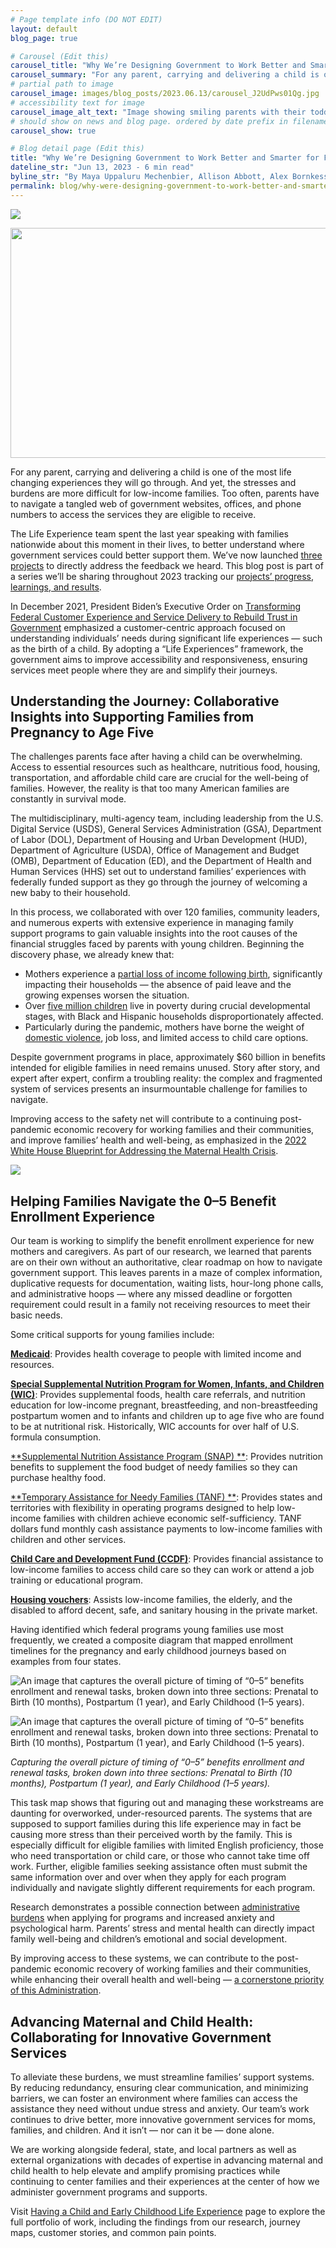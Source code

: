 ```yaml
---
# Page template info (DO NOT EDIT)
layout: default
blog_page: true

# Carousel (Edit this)
carousel_title: "Why We’re Designing Government to Work Better and Smarter for Families"
carousel_summary: "For any parent, carrying and delivering a child is one of the most life changing experiences they will go through. And yet, the stresses and burdens are more difficult for low-income families. …"
# partial path to image
carousel_image: images/blog_posts/2023.06.13/carousel_J2UdPws01Qg.jpg
# accessibility text for image
carousel_image_alt_text: "Image showing smiling parents with their toddler"
# should show on news and blog page. ordered by date prefix in filename
carousel_show: true

# Blog detail page (Edit this)
title: "Why We’re Designing Government to Work Better and Smarter for Families"
dateline_str: "Jun 13, 2023 - 6 min read"
byline_str: "By Maya Uppaluru Mechenbier, Allison Abbott, Alex Bornkessel, Alana Buroff, and Phoebe Brauer"
permalink: blog/why-were-designing-government-to-work-better-and-smarter-for-families
---
```


![](https://miro.medium.com/v2/resize:fit:1400/1*RT16Pg-gTQ_J2UdPws01Qg.jpeg)

<picture>
  <source srcset="https://miro.medium.com/v2/resize:fit:640/format:webp/1*RT16Pg-gTQ_J2UdPws01Qg.jpeg 640w, 
                  https://miro.medium.com/v2/resize:fit:720/format:webp/1*RT16Pg-gTQ_J2UdPws01Qg.jpeg 720w, 
                  https://miro.medium.com/v2/resize:fit:750/format:webp/1*RT16Pg-gTQ_J2UdPws01Qg.jpeg 750w, 
                  https://miro.medium.com/v2/resize:fit:786/format:webp/1*RT16Pg-gTQ_J2UdPws01Qg.jpeg 786w, 
                  https://miro.medium.com/v2/resize:fit:828/format:webp/1*RT16Pg-gTQ_J2UdPws01Qg.jpeg 828w, 
                  https://miro.medium.com/v2/resize:fit:1100/format:webp/1*RT16Pg-gTQ_J2UdPws01Qg.jpeg 1100w, 
                  https://miro.medium.com/v2/resize:fit:1400/format:webp/1*RT16Pg-gTQ_J2UdPws01Qg.jpeg 1400w" 
          sizes=" (min-resolution: 4dppx) and 
                  (max-width: 700px) 50vw, (-webkit-min-device-pixel-ratio: 4) and
                  (max-width: 700px) 50vw, (min-resolution: 3dppx) and 
                  (max-width: 700px) 67vw, (-webkit-min-device-pixel-ratio: 3) and 
                  (max-width: 700px) 65vw, (min-resolution: 2.5dppx) and 
                  (max-width: 700px) 80vw, (-webkit-min-device-pixel-ratio: 2.5) and 
                  (max-width: 700px) 80vw, (min-resolution: 2dppx) and 
                  (max-width: 700px) 100vw, (-webkit-min-device-pixel-ratio: 2) and 
                  (max-width: 700px) 100vw, 700px" type="image/webp">
  <source data-testid="og" srcset=" https://miro.medium.com/v2/resize:fit:640/1*RT16Pg-gTQ_J2UdPws01Qg.jpeg 640w, 
                                    https://miro.medium.com/v2/resize:fit:720/1*RT16Pg-gTQ_J2UdPws01Qg.jpeg 720w, 
                                    https://miro.medium.com/v2/resize:fit:750/1*RT16Pg-gTQ_J2UdPws01Qg.jpeg 750w, 
                                    https://miro.medium.com/v2/resize:fit:786/1*RT16Pg-gTQ_J2UdPws01Qg.jpeg 786w, 
                                    https://miro.medium.com/v2/resize:fit:828/1*RT16Pg-gTQ_J2UdPws01Qg.jpeg 828w, 
                                    https://miro.medium.com/v2/resize:fit:1100/1*RT16Pg-gTQ_J2UdPws01Qg.jpeg 1100w, 
                                    https://miro.medium.com/v2/resize:fit:1400/1*RT16Pg-gTQ_J2UdPws01Qg.jpeg 1400w" 
          sizes=" (min-resolution: 4dppx) and 
                  (max-width: 700px) 50vw, (-webkit-min-device-pixel-ratio: 4) and 
                  (max-width: 700px) 50vw, (min-resolution: 3dppx) and 
                  (max-width: 700px) 67vw, (-webkit-min-device-pixel-ratio: 3) and 
                  (max-width: 700px) 65vw, (min-resolution: 2.5dppx) and 
                  (max-width: 700px) 80vw, (-webkit-min-device-pixel-ratio: 2.5) and 
                  (max-width: 700px) 80vw, (min-resolution: 2dppx) and 
                  (max-width: 700px) 100vw, (-webkit-min-device-pixel-ratio: 2) and 
                  (max-width: 700px) 100vw, 700px">
  <img alt="" class="" width="700" height="368" loading="eager" role="presentation" src="https://miro.medium.com/v2/resize:fit:1400/1*RT16Pg-gTQ_J2UdPws01Qg.jpeg">
</picture>

For any parent, carrying and delivering a child is one of the most life changing experiences they will go through. And
yet, the stresses and burdens are more difficult for low-income families. Too often, parents have to navigate a tangled
web of government websites, offices, and phone numbers to access the services they are eligible to receive.

The Life Experience team spent the last year speaking with families nationwide about this moment in their lives, to
better understand where government services could better support them. We’ve now
launched  [three projects](https://www.performance.gov/cx/life-experiences/having-a-child-and-early-childhood-for-low-income-families/)
to directly address the feedback we heard. This blog post is part of a series we’ll be sharing throughout 2023 tracking
our  [projects’ progress, learnings, and results](https://www.performance.gov/pma/cx/strategy/2/).

In December 2021, President Biden’s Executive Order
on  [Transforming Federal Customer Experience and Service Delivery to Rebuild Trust in Government](https://www.whitehouse.gov/briefing-room/presidential-actions/2021/12/13/executive-order-on-transforming-federal-customer-experience-and-service-delivery-to-rebuild-trust-in-government/)
emphasized a customer-centric approach focused on understanding individuals’ needs during significant life experiences —
such as the birth of a child. By adopting a “Life Experiences” framework, the government aims to improve accessibility
and responsiveness, ensuring services meet people where they are and simplify their journeys.

## **Understanding the Journey: Collaborative Insights into Supporting Families from Pregnancy to Age Five**

The challenges parents face after having a child can be overwhelming. Access to essential resources such as healthcare,
nutritious food, housing, transportation, and affordable child care are crucial for the well-being of families. However,
the reality is that too many American families are constantly in survival mode.

The multidisciplinary, multi-agency team, including leadership from the U.S. Digital Service (USDS), General Services
Administration (GSA), Department of Labor (DOL), Department of Housing and Urban Development (HUD), Department of
Agriculture (USDA), Office of Management and Budget (OMB), Department of Education (ED), and the Department of Health
and Human Services (HHS) set out to understand families’ experiences with federally funded support as they go through
the journey of welcoming a new baby to their household.

In this process, we collaborated with over 120 families, community leaders, and numerous experts with extensive
experience in managing family support programs to gain valuable insights into the root causes of the financial struggles
faced by parents with young children. Beginning the discovery phase, we already knew that:

- Mothers experience
  a  [partial loss of income following birth](https://www.census.gov/library/stories/2020/06/cost-of-motherhood-on-womens-employment-and-earnings.html),
  significantly impacting their households — the absence of paid leave and the growing expenses worsen the situation.
- Over  [five million children](https://www.census.gov/library/stories/2022/09/record-drop-in-child-poverty.html)  live
  in poverty during crucial developmental stages, with Black and Hispanic households disproportionately affected.
- Particularly during the pandemic, mothers have borne the weight
  of  [domestic violence](https://www.sciencedirect.com/science/article/pii/S0735675720303077), job loss, and limited
  access to child care options.

Despite government programs in place, approximately $60 billion in benefits intended for eligible families in need
remains unused. Story after story, and expert after expert, confirm a troubling reality: the complex and fragmented
system of services presents an insurmountable challenge for families to navigate.

Improving access to the safety net will contribute to a continuing post-pandemic economic recovery for working families
and their communities, and improve families’ health and well-being, as emphasized in
the  [2022 White House Blueprint for Addressing the Maternal Health Crisis](https://www.whitehouse.gov/wp-content/uploads/2022/06/Maternal-Health-Blueprint.pdf).

![](https://miro.medium.com/v2/resize:fit:1400/1*Bj-TgSIMltmiSs56RxbXlQ.jpeg)

## **Helping Families Navigate the 0–5 Benefit Enrollment Experience**

Our team is working to simplify the benefit enrollment experience for new mothers and caregivers. As part of our
research, we learned that parents are on their own without an authoritative, clear roadmap on how to navigate government
support. This leaves parents in a maze of complex information, duplicative requests for documentation, waiting lists,
hour-long phone calls, and administrative hoops — where any missed deadline or forgotten requirement could result in a
family not receiving resources to meet their basic needs.

Some critical supports for young families include:

[**Medicaid**](https://www.medicaid.gov/): Provides health coverage to people with limited income and resources.

[**Special Supplemental Nutrition Program for Women, Infants, and Children (WIC)**](https://www.fns.usda.gov/wic):
Provides supplemental foods, health care referrals, and nutrition education for low-income pregnant, breastfeeding, and
non-breastfeeding postpartum women and to infants and children up to age five who are found to be at nutritional risk.
Historically, WIC accounts for over half of U.S. formula consumption.

[**Supplemental Nutrition Assistance Program (SNAP)
**](https://www.fns.usda.gov/snap/supplemental-nutrition-assistance-program): Provides nutrition benefits to supplement
the food budget of needy families so they can purchase healthy food.

[**Temporary Assistance for Needy Families (TANF)
**](https://www.acf.hhs.gov/ofa/programs/temporary-assistance-needy-families-tanf): Provides states and territories with
flexibility in operating programs designed to help low-income families with children achieve economic self-sufficiency.
TANF dollars fund monthly cash assistance payments to low-income families with children and other services.

[**Child Care and Development Fund (CCDF)**](https://www.acf.hhs.gov/occ): Provides financial assistance to low-income
families to access child care so they can work or attend a job training or educational program.

[**Housing vouchers**](https://www.hud.gov/topics/housing_choice_voucher_program_section_8): Assists low-income
families, the elderly, and the disabled to afford decent, safe, and sanitary housing in the private market.

Having identified which federal programs young families use most frequently, we created a composite diagram that mapped
enrollment timelines for the pregnancy and early childhood journeys based on examples from four states.

![An image that captures the overall picture of timing of “0–5” benefits enrollment and renewal tasks, broken down into three sections: Prenatal to Birth (10 months), Postpartum (1 year), and Early Childhood (1–5 years).](https://miro.medium.com/v2/resize:fit:1400/1*A0kl-uERtImLQ2Y-FpAWxQ.jpeg)

<img src="https://miro.medium.com/v2/resize:fit:1400/1*A0kl-uERtImLQ2Y-FpAWxQ.jpeg" class="site-img-fit" alt="An image that captures the overall picture of timing of “0–5” benefits enrollment and renewal tasks, broken down into three sections: Prenatal to Birth (10 months), Postpartum (1 year), and Early Childhood (1–5 years)." />

_Capturing the overall picture of timing of “0–5” benefits enrollment and renewal tasks, broken down into three
sections: Prenatal to Birth (10 months), Postpartum (1 year), and Early Childhood (1–5 years)._

This task map shows that figuring out and managing these workstreams are daunting for overworked, under-resourced
parents. The systems that are supposed to support families during this life experience may in fact be causing more
stress than their perceived worth by the family. This is especially difficult for eligible families with limited English
proficiency, those who need transportation or child care, or those who cannot take time off work. Further, eligible
families seeking assistance often must submit the same information over and over when they apply for each program
individually and navigate slightly different requirements for each program.

Research demonstrates a possible connection
between  [administrative burdens](https://www.healthaffairs.org/do/10.1377/hpb20200904.405159/)  when applying for
programs and increased anxiety and psychological harm. Parents’ stress and mental health can directly impact family
well-being and children’s emotional and social development.

By improving access to these systems, we can contribute to the post-pandemic economic recovery of working families and
their communities, while enhancing their overall health and
well-being —  [a cornerstone priority of this Administration](https://www.whitehouse.gov/wp-content/uploads/2022/06/Maternal-Health-Blueprint.pdf).

## **Advancing Maternal and Child Health: Collaborating for Innovative Government Services**

To alleviate these burdens, we must streamline families’ support systems. By reducing redundancy, ensuring clear
communication, and minimizing barriers, we can foster an environment where families can access the assistance they need
without undue stress and anxiety. Our team’s work continues to drive better, more innovative government services for
moms, families, and children. And it isn’t — nor can it be — done alone.

We are working alongside federal, state, and local partners as well as external organizations with decades of expertise
in advancing maternal and child health to help elevate and amplify promising practices while continuing to center
families and their experiences at the center of how we administer government programs and supports.

Visit  [Having a Child and Early Childhood Life Experience](https://www.performance.gov/cx/life-experiences/having-a-child-and-early-childhood-for-low-income-families/)
page to explore the full portfolio of work, including the findings from our research, journey maps, customer stories,
and common pain points.